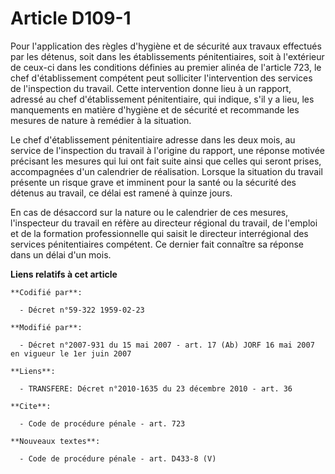 # Article D109-1

Pour l'application des règles d'hygiène et de sécurité aux travaux effectués par les détenus, soit dans les établissements
pénitentiaires, soit à l'extérieur de ceux-ci dans les conditions définies au premier alinéa de l'article 723, le chef
d'établissement compétent peut solliciter l'intervention des services de l'inspection du travail. Cette intervention donne
lieu à un rapport, adressé au chef d'établissement pénitentiaire, qui indique, s'il y a lieu, les manquements en matière
d'hygiène et de sécurité et recommande les mesures de nature à remédier à la situation.

Le chef d'établissement pénitentiaire adresse dans les deux mois, au service de l'inspection du travail à l'origine du
rapport, une réponse motivée précisant les mesures qui lui ont fait suite ainsi que celles qui seront prises, accompagnées
d'un calendrier de réalisation. Lorsque la situation du travail présente un risque grave et imminent pour la santé ou la
sécurité des détenus au travail, ce délai est ramené à quinze jours.

En cas de désaccord sur la nature ou le calendrier de ces mesures, l'inspecteur du travail en réfère au directeur régional du
travail, de l'emploi et de la formation professionnelle qui saisit le directeur interrégional des services pénitentiaires
compétent. Ce dernier fait connaître sa réponse dans un délai d'un mois.

**Liens relatifs à cet article**

	**Codifié par**:

	  - Décret n°59-322 1959-02-23

	**Modifié par**:

	  - Décret n°2007-931 du 15 mai 2007 - art. 17 (Ab) JORF 16 mai 2007 en vigueur le 1er juin 2007

	**Liens**:

	  - TRANSFERE: Décret n°2010-1635 du 23 décembre 2010 - art. 36

	**Cite**:

	  - Code de procédure pénale - art. 723

	**Nouveaux textes**:

	  - Code de procédure pénale - art. D433-8 (V)
